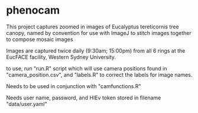 # phenocam

This project captures zoomed in images of Eucalyptus tereticornis tree canopy, named by convention for use with ImageJ to stitch images together to compose mosaic images

Images are captured twice daily (9:30am; 15:00pm) from all 6 rings at the EucFACE facility, Western Sydney University. 

to use, run "run.R" script which will use camera positions found in "camera_position.csv", and "labels.R" to correct the labels for image names. 

Needs to be used in conjunction with "camfunctions.R"

Needs user name, password, and HIEv token stored in filename "data/user.yaml"

